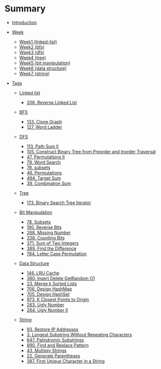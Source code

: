 # Summary

* [Introduction](README.md)

* [Week](week/index.md)
  * [Week1 (linked-list)](week/week1/20190407_20190413.md)
  * [Week2 (bfs)](week/week2/20190414_20190420.md)
  * [Week3 (dfs)](week/week3/20190421_20190427.md)
  * [Week4 (tree)](week/week4/20190428_20190504.md)
  * [Week5 (bit manipulation)](week/week5/20190512_20190518.md)
  * [Week6 (data structure)](week/week6/20190519-20190525.md)
  * [Week7 (string)](week/week7/20190609-20190615.md)

* [Tags](tags/index.md)
  * [Linked list](tags/linked-list/index.md)
    * [206. Reverse Linked List](tags/linked-list/206.reverse-linked-list.md)

  * [BFS](bfs/index.md)
    * [133. Clone Graph](tags/bfs/133.clone-graph.md)
    * [127. Word Ladder](tags/bfs/127.word-ladder.md)

  * [DFS](dfs/index.md)
    * [113. Path Sum II](tags/dfs/113.path-sum-II.md)
    * [105. Construct Binary Tree from Preorder and Inorder Traversal](tags/dfs/105.construct-binary-tree-from-preorder-and-inorder-traversal.md)
    * [47. Permutations II](tags/dfs/47.permutations-II.md)
    * [79. Word Search](tags/dfs/79.word-search.md)
    * [78. subsets](tags/dfs/78.subsets.md)
    * [46. Permutations](tags/dfs/46.permutations.md)
    * [494. Target Sum](tags/dfs/494.target-sum.md)
    * [39. Combination Sum](tags/dfs/39.combination-sum.md)

  * [Tree](tree/index.md)
    * [173. Binary Search Tree Iterator](tags/tree/173.binary-search-tree-iterator.md)

  * [Bit Manipulation](bit-manipulation/index.md)
      * [78. Subsets](tags/bit-manipulation/78.subsets.md)
      * [190. Reverse Bits](tags/bit-manipulation/190.reverse-bits.md)
      * [268. Missing Number](tags/bit-manipulation/268.missing-number.md)
      * [338. Counting Bits](tags/bit-manipulation/338.counting-bits.md)
      * [371. Sum of Two Integers](tags/bit-manipulation/371.sum-of-two-integers.md)
      * [389. Find the Difference](tags/bit-manipulation/389.find-the-difference.md)
      * [784. Letter Case Permutation](tags/bit-manipulation/784.letter-case-permutation.md)

  * [Data Structure](data-structure/index.md)
      * [146. LRU Cache](tags/data-structure/146.lru-cache.md)
      * [380. Insert Delete GetRandom O1](tags/data-structure/380.insert-delete-getRandom-O1.md)
      * [23. Merge k Sorted Lists](tags/data-structure/23.merge-k-sorted-lists.md)
      * [706. Design HashMap]()
      * [705. Design HashSet]()
      * [973. K Closest Points to Origin]()
      * [263. Ugly Number]()
      * [264. Ugly Number II]()

  * [String](string/index.md)
      * [93. Restore IP Addresses](tags/string/93.restore-IP-addresses.md)
      * [3. Longest Substring Without Repeating Characters](tags/string/3.longest-substring-without-repeating-characters.md)
      * [647. Palindromic Substrings](tags/string/647.palindromic-substrings.md)
      * [890. Find and Replace Pattern](tags/string/890.find-and-replace-pattern.md)
      * [43. Multiply Strings](tags/string/43.multiply-strings.md)
      * [22. Generate Parentheses](tags/string/22.generate-parentheses.md)
      * [387. First Unique Character in a String](tags/string/387.first-unique-character-in-a-string.md)
